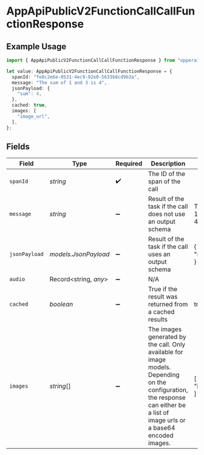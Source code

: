 # AppApiPublicV2FunctionCallCallFunctionResponse

## Example Usage

```typescript
import { AppApiPublicV2FunctionCallCallFunctionResponse } from "opperai";

let value: AppApiPublicV2FunctionCallCallFunctionResponse = {
  spanId: "fe8c2e6e-0531-4ec9-92e0-5633b8cd9b3a",
  message: "The sum of 1 and 3 is 4",
  jsonPayload: {
    "sum": 4,
  },
  cached: true,
  images: [
    "image_url",
  ],
};
```

## Fields

| Field                                                                                                                                                                          | Type                                                                                                                                                                           | Required                                                                                                                                                                       | Description                                                                                                                                                                    | Example                                                                                                                                                                        |
| ------------------------------------------------------------------------------------------------------------------------------------------------------------------------------ | ------------------------------------------------------------------------------------------------------------------------------------------------------------------------------ | ------------------------------------------------------------------------------------------------------------------------------------------------------------------------------ | ------------------------------------------------------------------------------------------------------------------------------------------------------------------------------ | ------------------------------------------------------------------------------------------------------------------------------------------------------------------------------ |
| `spanId`                                                                                                                                                                       | *string*                                                                                                                                                                       | :heavy_check_mark:                                                                                                                                                             | The ID of the span of the call                                                                                                                                                 |                                                                                                                                                                                |
| `message`                                                                                                                                                                      | *string*                                                                                                                                                                       | :heavy_minus_sign:                                                                                                                                                             | Result of the task if the call does not use an output schema                                                                                                                   | The sum of 1 and 3 is 4                                                                                                                                                        |
| `jsonPayload`                                                                                                                                                                  | *models.JsonPayload*                                                                                                                                                           | :heavy_minus_sign:                                                                                                                                                             | Result of the task if the call uses an output schema                                                                                                                           | {<br/>"sum": 4<br/>}                                                                                                                                                           |
| `audio`                                                                                                                                                                        | Record<string, *any*>                                                                                                                                                          | :heavy_minus_sign:                                                                                                                                                             | N/A                                                                                                                                                                            |                                                                                                                                                                                |
| `cached`                                                                                                                                                                       | *boolean*                                                                                                                                                                      | :heavy_minus_sign:                                                                                                                                                             | True if the result was returned from a cached results                                                                                                                          | true                                                                                                                                                                           |
| `images`                                                                                                                                                                       | *string*[]                                                                                                                                                                     | :heavy_minus_sign:                                                                                                                                                             | The images generated by the call. Only available for image models. Depending on the configuration, the response can either be a list of image urls or a base64 encoded images. | [<br/>"image_url"<br/>]                                                                                                                                                        |